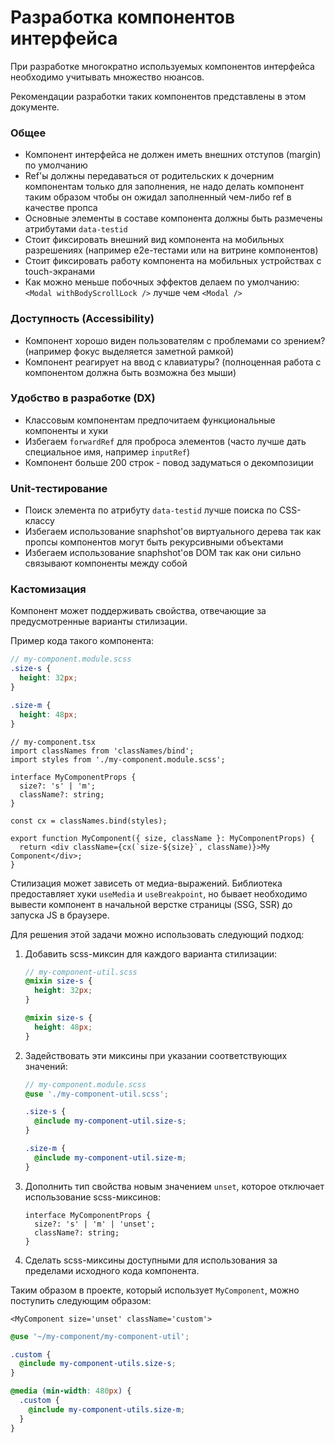 # Разработка компонентов интерфейса

При разработке многократно используемых компонентов интерфейса необходимо учитывать множество нюансов.

Рекомендации разработки таких компонентов представлены в этом документе.

### Общее

- Компонент интерфейса не должен иметь внешних отступов (margin) по умолчанию
- Ref'ы должны передаваться от родительских к дочерним компонентам только для заполнения, не надо делать компонент таким образом чтобы он ожидал заполненный чем-либо ref в качестве пропса
- Основные элементы в составе компонента должны быть размечены атрибутами `data-testid`
- Стоит фиксировать внешний вид компонента на мобильных разрешениях (например e2e-тестами или на витрине компонентов)
- Стоит фиксировать работу компонента на мобильных устройствах с touch-экранами
- Как можно меньше побочных эффектов делаем по умолчанию: `<Modal withBodyScrollLock />` лучше чем `<Modal />`

### Доступность (Accessibility)

- Компонент хорошо виден пользователям с проблемами со зрением? (например фокус выделяется заметной рамкой)
- Компонент реагирует на ввод с клавиатуры? (полноценная работа с компонентом должна быть возможна без мыши)

### Удобство в разработке (DX)

- Классовым компонентам предпочитаем функциональные компоненты и хуки
- Избегаем `forwardRef` для проброса элементов (часто лучше дать специальное имя, например `inputRef`)
- Компонент больше 200 строк - повод задуматься о декомпозиции

### Unit-тестирование

- Поиск элемента по атрибуту `data-testid` лучше поиска по CSS-классу
- Избегаем использование snaphshot'ов виртуального дерева так как пропсы компонентов могут быть рекурсивными объектами
- Избегаем использование snaphshot'ов DOM так как они сильно связывают компоненты между собой

### Кастомизация

Компонент может поддерживать свойства, отвечающие за предусмотренные варианты стилизации.

Пример кода такого компонента:

```scss
// my-component.module.scss
.size-s {
  height: 32px;
}

.size-m {
  height: 48px;
}
```

```tsx
// my-component.tsx
import classNames from 'classNames/bind';
import styles from './my-component.module.scss';

interface MyComponentProps {
  size?: 's' | 'm';
  className?: string;
}

const cx = classNames.bind(styles);

export function MyComponent({ size, className }: MyComponentProps) {
  return <div className={cx(`size-${size}`, className)}>My Component</div>;
}
```

Стилизация может зависеть от медиа-выражений. Библиотека предоставляет хуки `useMedia` и `useBreakpoint`, но бывает необходимо вывести компонент в начальной верстке страницы (SSG, SSR) до запуска JS в браузере.

Для решения этой задачи можно использовать следующий подход:

1. Добавить scss-миксин для каждого варианта стилизации:

   ```scss
   // my-component-util.scss
   @mixin size-s {
     height: 32px;
   }

   @mixin size-s {
     height: 48px;
   }
   ```

1. Задействовать эти миксины при указании соответствующих значений:

   ```scss
   // my-component.module.scss
   @use './my-component-util.scss';

   .size-s {
     @include my-component-util.size-s;
   }

   .size-m {
     @include my-component-util.size-m;
   }
   ```

1. Дополнить тип свойства новым значением `unset`, которое отключает использование scss-миксинов:

   ```tsx
   interface MyComponentProps {
     size?: 's' | 'm' | 'unset';
     className?: string;
   }
   ```

1. Сделать scss-миксины доступными для использования за пределами исходного кода компонента.

Таким образом в проекте, который использует `MyComponent`, можно поступить следующим образом:

```tsx
<MyComponent size='unset' className='custom'>
```

```scss
@use '~/my-component/my-component-util';

.custom {
  @include my-component-utils.size-s;
}

@media (min-width: 480px) {
  .custom {
    @include my-component-utils.size-m;
  }
}
```
